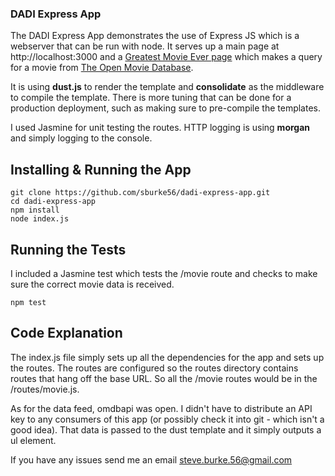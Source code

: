 ### DADI Express App

The DADI Express App demonstrates the use of Express JS which is a webserver that can be run with node. It serves up a main page at http://localhost:3000 and a [Greatest Movie Ever page](http://localhost:3000/movie) which makes a query for a movie from [The Open Movie Database](www.omdbapi.com).

It is using **dust.js** to render the template and **consolidate** as the middleware to compile the template.  There is more tuning that can be done for a production deployment, such as making sure to pre-compile the templates. 

I used Jasmine for unit testing the routes. HTTP logging is using **morgan** and simply logging to the console.

## Installing & Running the App ##

```
git clone https://github.com/sburke56/dadi-express-app.git
cd dadi-express-app
npm install
node index.js
```

## Running the Tests ##

I included a Jasmine test which tests the /movie route and checks to make sure the correct movie data is received.

```
npm test
```

## Code Explanation ##
The index.js file simply sets up all the dependencies for the app and sets up the routes.  The routes are configured so the routes directory contains routes that hang off the base URL.  So all the /movie routes would be in the /routes/movie.js.

As for the data feed, omdbapi was open. I didn't have to distribute an API key to any consumers of this app (or possibly check it into git - which isn't a good idea).  That data is passed to the dust template and it simply outputs a ul element.

If you have any issues send me an email <steve.burke.56@gmail.com>
